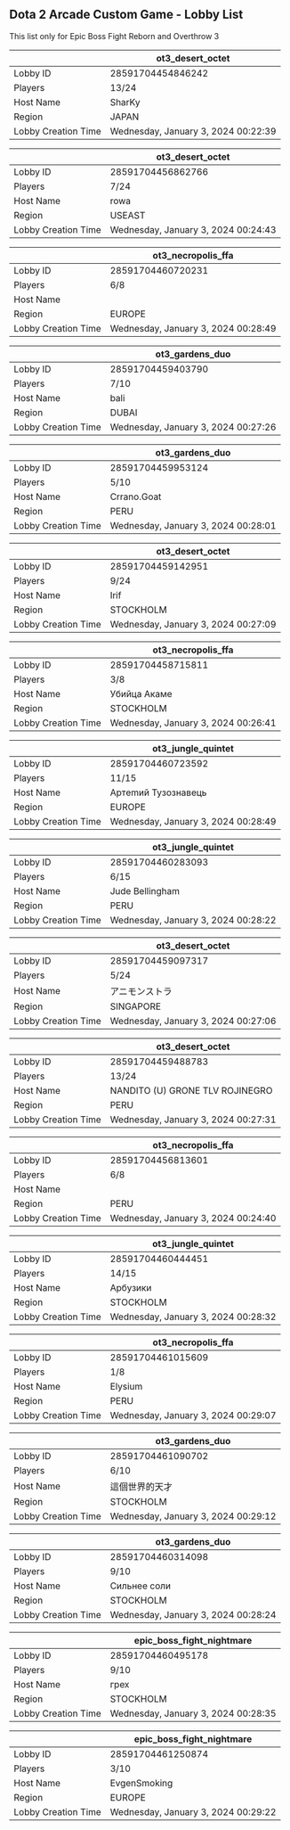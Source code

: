 ## Dota 2 Arcade Custom Game - Lobby List

This list only for Epic Boss Fight Reborn and Overthrow 3

|  | ot3_desert_octet |
| ------ | ------ |
| Lobby ID | 28591704454846242 |
| Players | 13/24 |
| Host Name | SharKy |
| Region | JAPAN |
| Lobby Creation Time | Wednesday, January 3, 2024 00:22:39 |


|  | ot3_desert_octet |
| ------ | ------ |
| Lobby ID | 28591704456862766 |
| Players | 7/24 |
| Host Name | rowa |
| Region | USEAST |
| Lobby Creation Time | Wednesday, January 3, 2024 00:24:43 |


|  | ot3_necropolis_ffa |
| ------ | ------ |
| Lobby ID | 28591704460720231 |
| Players | 6/8 |
| Host Name | |||||||||||| |
| Region | EUROPE |
| Lobby Creation Time | Wednesday, January 3, 2024 00:28:49 |


|  | ot3_gardens_duo |
| ------ | ------ |
| Lobby ID | 28591704459403790 |
| Players | 7/10 |
| Host Name | bali |
| Region | DUBAI |
| Lobby Creation Time | Wednesday, January 3, 2024 00:27:26 |


|  | ot3_gardens_duo |
| ------ | ------ |
| Lobby ID | 28591704459953124 |
| Players | 5/10 |
| Host Name | Crrano.Goat |
| Region | PERU |
| Lobby Creation Time | Wednesday, January 3, 2024 00:28:01 |


|  | ot3_desert_octet |
| ------ | ------ |
| Lobby ID | 28591704459142951 |
| Players | 9/24 |
| Host Name | Irif |
| Region | STOCKHOLM |
| Lobby Creation Time | Wednesday, January 3, 2024 00:27:09 |


|  | ot3_necropolis_ffa |
| ------ | ------ |
| Lobby ID | 28591704458715811 |
| Players | 3/8 |
| Host Name | Убийца Акаме |
| Region | STOCKHOLM |
| Lobby Creation Time | Wednesday, January 3, 2024 00:26:41 |


|  | ot3_jungle_quintet |
| ------ | ------ |
| Lobby ID | 28591704460723592 |
| Players | 11/15 |
| Host Name | Apтemий Tyзoзнaвeць |
| Region | EUROPE |
| Lobby Creation Time | Wednesday, January 3, 2024 00:28:49 |


|  | ot3_jungle_quintet |
| ------ | ------ |
| Lobby ID | 28591704460283093 |
| Players | 6/15 |
| Host Name | Jude Bellingham |
| Region | PERU |
| Lobby Creation Time | Wednesday, January 3, 2024 00:28:22 |


|  | ot3_desert_octet |
| ------ | ------ |
| Lobby ID | 28591704459097317 |
| Players | 5/24 |
| Host Name | アニモンストラ |
| Region | SINGAPORE |
| Lobby Creation Time | Wednesday, January 3, 2024 00:27:06 |


|  | ot3_desert_octet |
| ------ | ------ |
| Lobby ID | 28591704459488783 |
| Players | 13/24 |
| Host Name | NANDITO (U) GRONE TLV ROJINEGRO |
| Region | PERU |
| Lobby Creation Time | Wednesday, January 3, 2024 00:27:31 |


|  | ot3_necropolis_ffa |
| ------ | ------ |
| Lobby ID | 28591704456813601 |
| Players | 6/8 |
| Host Name | <BLANK> |
| Region | PERU |
| Lobby Creation Time | Wednesday, January 3, 2024 00:24:40 |


|  | ot3_jungle_quintet |
| ------ | ------ |
| Lobby ID | 28591704460444451 |
| Players | 14/15 |
| Host Name | Apбузики |
| Region | STOCKHOLM |
| Lobby Creation Time | Wednesday, January 3, 2024 00:28:32 |


|  | ot3_necropolis_ffa |
| ------ | ------ |
| Lobby ID | 28591704461015609 |
| Players | 1/8 |
| Host Name | Elysium |
| Region | PERU |
| Lobby Creation Time | Wednesday, January 3, 2024 00:29:07 |


|  | ot3_gardens_duo |
| ------ | ------ |
| Lobby ID | 28591704461090702 |
| Players | 6/10 |
| Host Name | 這個世界的天才 |
| Region | STOCKHOLM |
| Lobby Creation Time | Wednesday, January 3, 2024 00:29:12 |


|  | ot3_gardens_duo |
| ------ | ------ |
| Lobby ID | 28591704460314098 |
| Players | 9/10 |
| Host Name | Сильнее соли |
| Region | STOCKHOLM |
| Lobby Creation Time | Wednesday, January 3, 2024 00:28:24 |


|  | epic_boss_fight_nightmare |
| ------ | ------ |
| Lobby ID | 28591704460495178 |
| Players | 9/10 |
| Host Name | грех |
| Region | STOCKHOLM |
| Lobby Creation Time | Wednesday, January 3, 2024 00:28:35 |


|  | epic_boss_fight_nightmare |
| ------ | ------ |
| Lobby ID | 28591704461250874 |
| Players | 3/10 |
| Host Name | EvgenSmoking |
| Region | EUROPE |
| Lobby Creation Time | Wednesday, January 3, 2024 00:29:22 |



